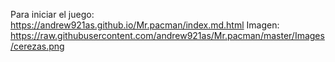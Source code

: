 Para iniciar el juego: https://andrew921as.github.io/Mr.pacman/index.md.html
Imagen: https://raw.githubusercontent.com/andrew921as/Mr.pacman/master/Images/cerezas.png
